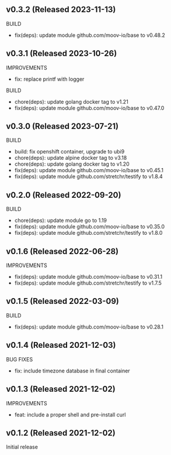 ## v0.3.2 (Released 2023-11-13)

BUILD

- fix(deps): update module github.com/moov-io/base to v0.48.2

## v0.3.1 (Released 2023-10-26)

IMPROVEMENTS

- fix: replace printf with logger

BUILD

- chore(deps): update golang docker tag to v1.21
- fix(deps): update module github.com/moov-io/base to v0.47.0

## v0.3.0 (Released 2023-07-21)

BUILD

- build: fix openshift container, upgrade to ubi9
- chore(deps): update alpine docker tag to v3.18
- chore(deps): update golang docker tag to v1.20
- fix(deps): update module github.com/moov-io/base to v0.45.1
- fix(deps): update module github.com/stretchr/testify to v1.8.4

## v0.2.0 (Released 2022-09-20)

BUILD

- chore(deps): update module go to 1.19
- fix(deps): update module github.com/moov-io/base to v0.35.0
- fix(deps): update module github.com/stretchr/testify to v1.8.0

## v0.1.6 (Released 2022-06-28)

IMPROVEMENTS

- fix(deps): update module github.com/moov-io/base to v0.31.1
- fix(deps): update module github.com/stretchr/testify to v1.7.5

## v0.1.5 (Released 2022-03-09)

BUILD

- fix(deps): update module github.com/moov-io/base to v0.28.1

## v0.1.4 (Released 2021-12-03)

BUG FIXES

- fix: include timezone database in final container

## v0.1.3 (Released 2021-12-02)

IMPROVEMENTS

- feat: include a proper shell and pre-install curl

## v0.1.2 (Released 2021-12-02)

Initial release
